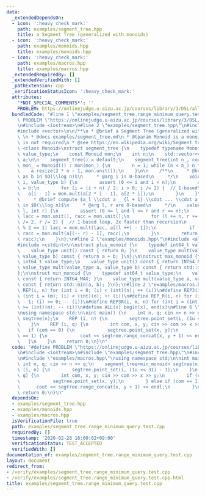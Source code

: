 ```yaml
---
data:
  _extendedDependsOn:
  - icon: ':heavy_check_mark:'
    path: examples/segment_tree.hpp
    title: a Segment Tree (generalized with monoids)
  - icon: ':heavy_check_mark:'
    path: examples/monoids.hpp
    title: examples/monoids.hpp
  - icon: ':heavy_check_mark:'
    path: examples/macros.hpp
    title: examples/macros.hpp
  _extendedRequiredBy: []
  _extendedVerifiedWith: []
  _pathExtension: cpp
  _verificationStatusIcon: ':heavy_check_mark:'
  attributes:
    '*NOT_SPECIAL_COMMENTS*': ''
    PROBLEM: https://onlinejudge.u-aizu.ac.jp/courses/library/3/DSL/all/DSL_2_A
  bundledCode: "#line 1 \"examples/segment_tree.range_minimum_query.test.cpp\"\n#define\
    \ PROBLEM \"https://onlinejudge.u-aizu.ac.jp/courses/library/3/DSL/all/DSL_2_A\"\
    \n#include <iostream>\n#line 2 \"examples/segment_tree.hpp\"\n#include <cassert>\n\
    #include <vector>\n\n/**\n * @brief a Segment Tree (generalized with monoids)\
    \ \n * @docs examples/segment_tree.md\n * @tparam Monoid is a monoid; commutativity\
    \ is not required\n * @see https://en.wikipedia.org/wiki/Segment_tree\n */\ntemplate\
    \ <class Monoid>\nstruct segment_tree {\n    typedef typename Monoid::value_type\
    \ value_type;\n    const Monoid mon;\n    int n;\n    std::vector<value_type>\
    \ a;\n\n    segment_tree() = default;\n    segment_tree(int n_, const Monoid &\
    \ mon_ = Monoid()) : mon(mon_) {\n        n = 1; while (n < n_) n *= 2;\n    \
    \    a.resize(2 * n - 1, mon.unit());\n    }\n\n    /**\n     * @brief set $a_i$\
    \ as b in $O(\\log n)$\n     * @arg i is 0-based\n     */\n    void point_set(int\
    \ i, value_type b) {\n        assert (0 <= i and i < n);\n        a[i + n - 1]\
    \ = b;\n        for (i = (i + n) / 2; i > 0; i /= 2) {  // 1-based\n         \
    \   a[i - 1] = mon.mult(a[2 * i - 1], a[2 * i]);\n        }\n    }\n\n    /**\n\
    \     * @brief compute $a_l \\cdot a _ {l + 1} \\cdot ... \\cdot a _ {r - 1}$\
    \ in $O(\\log n)$\n     * @arg l, r are 0-based\n     */\n    value_type range_concat(int\
    \ l, int r) {\n        assert (0 <= l and l <= r and r <= n);\n        value_type\
    \ lacc = mon.unit(), racc = mon.unit();\n        for (l += n, r += n; l < r; l\
    \ /= 2, r /= 2) {  // 1-based loop, 2x faster than recursion\n            if (l\
    \ % 2 == 1) lacc = mon.mult(lacc, a[(l ++) - 1]);\n            if (r % 2 == 1)\
    \ racc = mon.mult(a[(-- r) - 1], racc);\n        }\n        return mon.mult(lacc,\
    \ racc);\n    }\n};\n#line 2 \"examples/monoids.hpp\"\n#include <algorithm>\n\
    #include <cstdint>\n\nstruct plus_monoid {\n    typedef int64_t value_type;\n\
    \    value_type unit() const { return 0; }\n    value_type mult(value_type a,\
    \ value_type b) const { return a + b; }\n};\n\nstruct max_monoid {\n    typedef\
    \ int64_t value_type;\n    value_type unit() const { return INT64_MIN; }\n   \
    \ value_type mult(value_type a, value_type b) const { return std::max(a, b); }\n\
    };\n\nstruct min_monoid {\n    typedef int64_t value_type;\n    value_type unit()\
    \ const { return INT64_MAX; }\n    value_type mult(value_type a, value_type b)\
    \ const { return std::min(a, b); }\n};\n#line 2 \"examples/macros.hpp\"\n#define\
    \ REP(i, n) for (int i = 0; (i) < (int)(n); ++ (i))\n#define REP3(i, m, n) for\
    \ (int i = (m); (i) < (int)(n); ++ (i))\n#define REP_R(i, n) for (int i = (int)(n)\
    \ - 1; (i) >= 0; -- (i))\n#define REP3R(i, m, n) for (int i = (int)(n) - 1; (i)\
    \ >= (int)(m); -- (i))\n#define ALL(x) begin(x), end(x)\n#line 6 \"examples/segment_tree.range_minimum_query.test.cpp\"\
    \nusing namespace std;\n\nint main() {\n    int n, q; cin >> n >> q;\n    segment_tree<min_monoid>\
    \ segtree(n);\n    REP (i, n) {\n        segtree.point_set(i, (1u << 31) - 1);\n\
    \    }\n    REP (i, q) {\n        int com, x, y; cin >> com >> x >> y;\n     \
    \   if (com == 0) {\n            segtree.point_set(x, y);\n        } else if (com\
    \ == 1) {\n            cout << segtree.range_concat(x, y + 1) << endl;\n     \
    \   }\n    }\n    return 0;\n}\n"
  code: "#define PROBLEM \"https://onlinejudge.u-aizu.ac.jp/courses/library/3/DSL/all/DSL_2_A\"\
    \n#include <iostream>\n#include \"examples/segment_tree.hpp\"\n#include \"examples/monoids.hpp\"\
    \n#include \"examples/macros.hpp\"\nusing namespace std;\n\nint main() {\n   \
    \ int n, q; cin >> n >> q;\n    segment_tree<min_monoid> segtree(n);\n    REP\
    \ (i, n) {\n        segtree.point_set(i, (1u << 31) - 1);\n    }\n    REP (i,\
    \ q) {\n        int com, x, y; cin >> com >> x >> y;\n        if (com == 0) {\n\
    \            segtree.point_set(x, y);\n        } else if (com == 1) {\n      \
    \      cout << segtree.range_concat(x, y + 1) << endl;\n        }\n    }\n   \
    \ return 0;\n}\n"
  dependsOn:
  - examples/segment_tree.hpp
  - examples/monoids.hpp
  - examples/macros.hpp
  isVerificationFile: true
  path: examples/segment_tree.range_minimum_query.test.cpp
  requiredBy: []
  timestamp: '2020-02-28 16:00:02+09:00'
  verificationStatus: TEST_ACCEPTED
  verifiedWith: []
documentation_of: examples/segment_tree.range_minimum_query.test.cpp
layout: document
redirect_from:
- /verify/examples/segment_tree.range_minimum_query.test.cpp
- /verify/examples/segment_tree.range_minimum_query.test.cpp.html
title: examples/segment_tree.range_minimum_query.test.cpp
---
```

